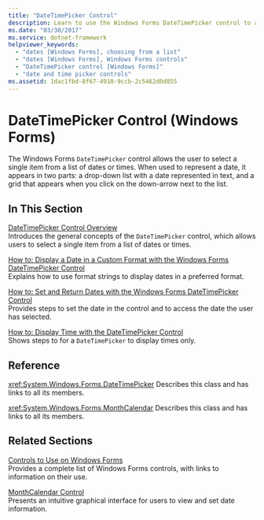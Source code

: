 ```yaml
---
title: "DateTimePicker Control"
description: Learn to use the Windows Forms DateTimePicker control to allow the user to select a single item from a list of dates or times.
ms.date: "03/30/2017"
ms.service: dotnet-framework
helpviewer_keywords:
  - "dates [Windows Forms], choosing from a list"
  - "dates [Windows Forms], Windows Forms controls"
  - "DateTimePicker control [Windows Forms]"
  - "date and time picker controls"
ms.assetid: 1dac1fbd-8f67-4910-9ccb-2c5462d0d855
---
```

# DateTimePicker Control (Windows Forms)

The Windows Forms `DateTimePicker` control allows the user to select a single item from a list of dates or times. When used to represent a date, it appears in two parts: a drop-down list with a date represented in text, and a grid that appears when you click on the down-arrow next to the list.

## In This Section

[DateTimePicker Control Overview](datetimepicker-control-overview-windows-forms.md)\
Introduces the general concepts of the `DateTimePicker` control, which allows users to select a single item from a list of dates or times.

[How to: Display a Date in a Custom Format with the Windows Forms DateTimePicker Control](display-a-date-in-a-custom-format-with-wf-datetimepicker-control.md)\
Explains how to use format strings to display dates in a preferred format.

[How to: Set and Return Dates with the Windows Forms DateTimePicker Control](how-to-set-and-return-dates-with-the-windows-forms-datetimepicker-control.md)\
Provides steps to set the date in the control and to access the date the user has selected.

[How to: Display Time with the DateTimePicker Control](how-to-display-time-with-the-datetimepicker-control.md)\
Shows steps to for a `DateTimePicker` to display times only.

## Reference

<xref:System.Windows.Forms.DateTimePicker>
Describes this class and has links to all its members.

<xref:System.Windows.Forms.MonthCalendar>
Describes this class and has links to all its members.

## Related Sections

[Controls to Use on Windows Forms](controls-to-use-on-windows-forms.md)\
Provides a complete list of Windows Forms controls, with links to information on their use.

[MonthCalendar Control](monthcalendar-control-windows-forms.md)\
Presents an intuitive graphical interface for users to view and set date information.
